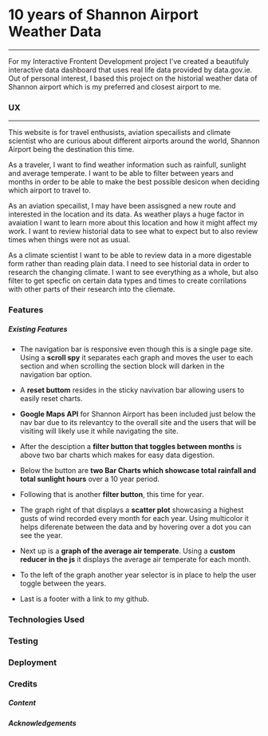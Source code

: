 # 10 years of Shannon Airport Weather Data
---

For my Interactive Frontent Development project I've created a beautifuly interactive data dashboard
that uses real life data provided by data.gov.ie. Out of personal interest, I based this project
on the historial weather data of Shannon airport which is my preferred and closest airport to me.


### UX
---

This website is for travel enthusists, aviation specailists and climate scientist who are 
curious about different airports around the world, Shannon Airport being the destination this time.

As a traveler, I want to find weather information such as rainfull, sunlight and average temperate.
I want to be able to filter between years and months in order to be able to make the best possible desicon
when deciding which airport to travel to. 

As an aviation specailist, I may have been assisgned a new route and interested in the location
and its data. As weather plays a huge factor in avaiation I want to learn more about this location
and how it might affect my work. I want to review historial data to see what to expect but to also
review times when things were not as usual.

As a climate scientist I want to be able to review data in a more digestable form rather than
reading plain data. I need to see historial data in order to research the changing climate. I
want to see everything as a whole, but also filter to get specfic on certain data types and times
to create corrilations with other parts of their research into the cliemate.


### Features

##### Existing Features
- The navigation bar is responsive even though this is a single page site. Using a **scroll spy** it
separates each graph and moves the user to each section and when scrolling the section block will darken in the navigation bar option. 

- A **reset buttom** resides in the sticky navivation bar allowing users to easily reset charts. 

- **Google Maps API** for Shannon Airport has been included just below the nav bar due to its relevantcy
to the overall site and the users that will be visiting will likely use it while navigating the site.

- After the desciption a **filter button that toggles between months** is above two bar charts
which makes for easy data digestion. 

- Below the button are **two Bar Charts which showcase total rainfall and total sunlight hours**
over a 10 year period.

- Following that is another **filter button**, this time for year. 

- The graph right of that displays a **scatter plot** showcasing a highest gusts of wind recorded every month 
for each year. Using multicolor it helps diferenate between the data and by hovering over a dot you can
see the year.

- Next up is a **graph of the average air temperate**. Using a **custom reducer in the js** it displays
the average air temperate for each month. 

- To the left of the graph another year selector is in place to help the user toggle between the years.

- Last is a footer with a link to my github.


### Technologies Used



### Testing


### Deployment


### Credits
##### Content

##### Acknowledgements
